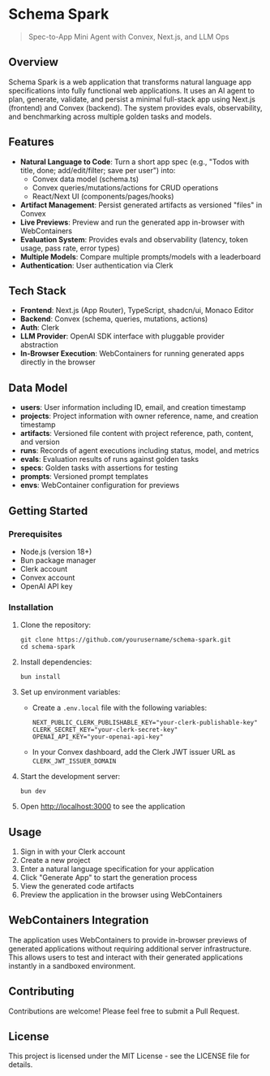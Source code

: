 # Schema Spark

> Spec-to-App Mini Agent with Convex, Next.js, and LLM Ops

## Overview

Schema Spark is a web application that transforms natural language app specifications into fully functional web applications. It uses an AI agent to plan, generate, validate, and persist a minimal full-stack app using Next.js (frontend) and Convex (backend). The system provides evals, observability, and benchmarking across multiple golden tasks and models.

## Features

- **Natural Language to Code**: Turn a short app spec (e.g., "Todos with title, done; add/edit/filter; save per user") into:
  - Convex data model (schema.ts)
  - Convex queries/mutations/actions for CRUD operations
  - React/Next UI (components/pages/hooks)
- **Artifact Management**: Persist generated artifacts as versioned "files" in Convex
- **Live Previews**: Preview and run the generated app in-browser with WebContainers
- **Evaluation System**: Provides evals and observability (latency, token usage, pass rate, error types)
- **Multiple Models**: Compare multiple prompts/models with a leaderboard
- **Authentication**: User authentication via Clerk

## Tech Stack

- **Frontend**: Next.js (App Router), TypeScript, shadcn/ui, Monaco Editor
- **Backend**: Convex (schema, queries, mutations, actions)
- **Auth**: Clerk
- **LLM Provider**: OpenAI SDK interface with pluggable provider abstraction
- **In-Browser Execution**: WebContainers for running generated apps directly in the browser

## Data Model

- **users**: User information including ID, email, and creation timestamp
- **projects**: Project information with owner reference, name, and creation timestamp
- **artifacts**: Versioned file content with project reference, path, content, and version
- **runs**: Records of agent executions including status, model, and metrics
- **evals**: Evaluation results of runs against golden tasks
- **specs**: Golden tasks with assertions for testing
- **prompts**: Versioned prompt templates
- **envs**: WebContainer configuration for previews

## Getting Started

### Prerequisites

- Node.js (version 18+)
- Bun package manager
- Clerk account
- Convex account
- OpenAI API key

### Installation

1. Clone the repository:

   ```
   git clone https://github.com/yourusername/schema-spark.git
   cd schema-spark
   ```
2. Install dependencies:

   ```
   bun install
   ```
3. Set up environment variables:

   - Create a `.env.local` file with the following variables:
     ```
     NEXT_PUBLIC_CLERK_PUBLISHABLE_KEY="your-clerk-publishable-key"
     CLERK_SECRET_KEY="your-clerk-secret-key"
     OPENAI_API_KEY="your-openai-api-key"
     ```
   - In your Convex dashboard, add the Clerk JWT issuer URL as `CLERK_JWT_ISSUER_DOMAIN`
4. Start the development server:

   ```
   bun dev
   ```
5. Open [http://localhost:3000](http://localhost:3000) to see the application

## Usage

1. Sign in with your Clerk account
2. Create a new project
3. Enter a natural language specification for your application
4. Click "Generate App" to start the generation process
5. View the generated code artifacts
6. Preview the application in the browser using WebContainers

## WebContainers Integration

The application uses WebContainers to provide in-browser previews of generated applications without requiring additional server infrastructure. This allows users to test and interact with their generated applications instantly in a sandboxed environment.

## Contributing

Contributions are welcome! Please feel free to submit a Pull Request.

## License

This project is licensed under the MIT License - see the LICENSE file for details.
